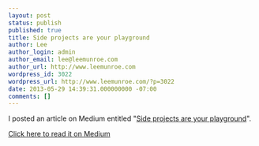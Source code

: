 ```yaml
---
layout: post
status: publish
published: true
title: Side projects are your playground
author: Lee
author_login: admin
author_email: lee@leemunroe.com
author_url: http://www.leemunroe.com
wordpress_id: 3022
wordpress_url: http://www.leemunroe.com/?p=3022
date: 2013-05-29 14:39:31.000000000 -07:00
comments: []
---
```

I posted an article on Medium entitled "<a href="https://medium.com/what-i-learned-building/a8d1fec5379d">Side projects are your playground</a>".

<a href="https://medium.com/what-i-learned-building/a8d1fec5379d" class="button">Click here to read it on Medium</a>
